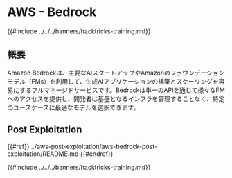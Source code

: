 # AWS - Bedrock

{{#include ../../../banners/hacktricks-training.md}}

## 概要

Amazon Bedrockは、主要なAIスタートアップやAmazonのファウンデーションモデル（FMs）を利用して、生成AIアプリケーションの構築とスケーリングを容易にするフルマネージドサービスです。Bedrockは単一のAPIを通じて様々なFMへのアクセスを提供し、開発者は基盤となるインフラを管理することなく、特定のユースケースに最適なモデルを選択できます。

## Post Exploitation

{{#ref}}
../aws-post-exploitation/aws-bedrock-post-exploitation/README.md
{{#endref}}

{{#include ../../../banners/hacktricks-training.md}}
